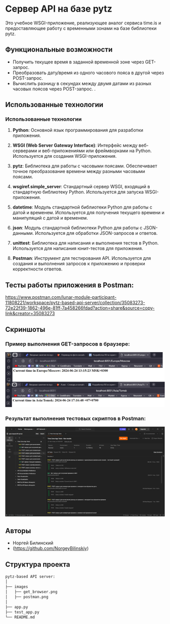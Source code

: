 # Сервер API на базе pytz

Это учебное WSGI-приложение, реализующее аналог сервиса time.is и предоставляющее работу с временными зонами на базе библиотеки pytz. 

## Функциональные возможности

* Получить текущее время в заданной временной зоне через GET-запрос. 
* Преобразовать дату/время из одного часового пояса в другой через POST-запрос. 
* Вычислить разницу в секундах между двумя датами из разных часовых поясов через POST-запрос.
.

## Использованные технологии

### Использованные технологии

1. **Python**: Основной язык программирования для разработки приложения.
   
2. **WSGI (Web Server Gateway Interface)**: Интерфейс между веб-серверами и веб-приложениями или фреймворками на Python. Используется для создания WSGI-приложения.
   
3. **pytz**: Библиотека для работы с часовыми поясами. Обеспечивает точное преобразование времени между разными часовыми поясами.
   
4. **wsgiref.simple_server**: Стандартный сервер WSGI, входящий в стандартную библиотеку Python. Используется для запуска WSGI-приложения.

5. **datetime**: Модуль стандартной библиотеки Python для работы с датой и временем. Используется для получения текущего времени и манипуляций с датой и временем.

6. **json**: Модуль стандартной библиотеки Python для работы с JSON-данными. Используется для обработки JSON-запросов и ответов.

7. **unittest**: Библиотека для написания и выполнения тестов в Python. Используется для написания юнит-тестов для приложения.

8. **Postman**: Инструмент для тестирования API. Используется для создания и выполнения запросов к приложению и проверки корректности ответов.

## Тесты работы приложения в Postman:
https://www.postman.com/lunar-module-participant-11808221/workspace/pytz-based-api-server/collection/35083273-72e22f39-1862-496e-81ff-7a458266fdad?action=share&source=copy-link&creator=35083273

## Скриншоты

### Пример выполнения GET-запросов в браузере:

![](images/get_browser.png)

### Результат выполнения тестовых скриптов в Postman:

![](images/postman.png)


## Авторы

- Норгей Билинский 
- (https://github.com/NorgeyBilinskiy)

## Структура проекта
```plaintext
pytz-based API server:
│
├── images
│   ├── get_browser.png
│   ├── postman.png
│
├── app.py
├── test_app.py
└── README.md
